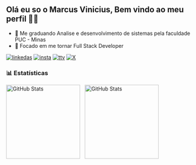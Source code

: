 ## Olá eu so o Marcus Vinicius, Bem vindo ao meu perfil 🐱‍👤


- 🌱 Me graduando Analise e desenvolvimento de sistemas pela faculdade PUC - Minas
- 🎯 Focado em me tornar Full Stack Developer

[![linkedas](https://img.shields.io/badge/LinkedIn-0077B5?style=for-the-badge&logo=linkedin&logoColor=white)](http://www.linkedin.com/in/marcus-vin%C3%ADcius-acosta67512)
[![insta](https://img.shields.io/badge/Instagram-E4405F?style=for-the-badge&logo=instagram&logoColor=white)](https://www.instagram.com/m_arcusv?igsh=MXZ1ajd5MzU5cHI4Yg%3D%3D&utm_source=qr)
[![ttv](https://img.shields.io/badge/Twitch-9146FF?style=for-the-badge&logo=twitch&logoColor=white)](https://www.twitch.tv/marcuszki)
[![X](https://img.shields.io/badge/Twitter-1DA1F2?style=for-the-badge&logo=twitter&logoColor=white)](https://x.com/marcuszki?s=21)

### 📊 Estatísticas

<p>
  <img 
    align="left" 
    alt="GitHub Stats" 
    height="200" 
    style="padding-right: 10px;" 
    src="https://github-readme-stats.vercel.app/api?username=Larissakich&show_icons=true&theme=tokyonight&include_all_commits=true&locale=pt-br" 
  />

<img 
      align="left" 
      alt="GitHub Stats" 
      height="200" 
      src="https://github-readme-stats.vercel.app/api/top-langs/?username=Marcuszki&theme=midnight-purple&layout=compact&custom_title=Tecnologias&langs_count=9" 
  />

</p>
